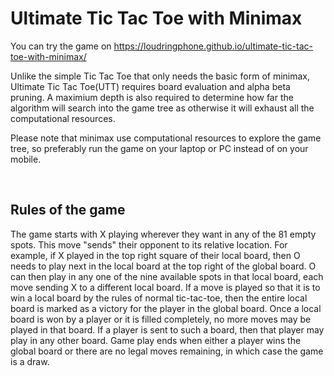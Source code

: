# Ultimate Tic Tac Toe with Minimax


You can try the game on https://loudringphone.github.io/ultimate-tic-tac-toe-with-minimax/


Unlike the simple Tic Tac Toe that only needs the basic form of minimax, Ultimate Tic Tac Toe(UTT) requires board evaluation and alpha beta pruning. A maximium depth is also required to determine how far the algorithm will search into the game tree as otherwise it will exhaust all the computational resources.


Please note that minimax use computational resources to explore the game tree, so preferably run the game on your laptop or PC instead of on your mobile.

<br>

## Rules of the game
The game starts with X playing wherever they want in any of the 81 empty spots. This move "sends" their opponent to its relative location. For example, if X played in the top right square of their local board, then O needs to play next in the local board at the top right of the global board. O can then play in any one of the nine available spots in that local board, each move sending X to a different local board. If a move is played so that it is to win a local board by the rules of normal tic-tac-toe, then the entire local board is marked as a victory for the player in the global board. Once a local board is won by a player or it is filled completely, no more moves may be played in that board. If a player is sent to such a board, then that player may play in any other board. Game play ends when either a player wins the global board or there are no legal moves remaining, in which case the game is a draw.